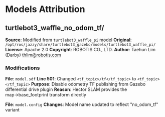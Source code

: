 # Models Attribution

## turtlebot3_waffle_no_odom_tf/

**Source**: Modified from `turtlebot3_waffle_pi` model
**Original**: `/opt/ros/jazzy/share/turtlebot3_gazebo/models/turtlebot3_waffle_pi/`
**License**: Apache 2.0
**Copyright**: ROBOTIS CO., LTD.
**Author**: Taehun Lim (Darby) <thlim@robotis.com>

### Modifications

**File**: `model.sdf`
**Line 501**: Changed `<tf_topic>/tf</tf_topic>` to `<tf_topic></tf_topic>`
**Purpose**: Disable odometry TF publishing from Gazebo differential drive plugin
**Reason**: Hector SLAM provides the map→base_footprint transform directly

**File**: `model.config`
**Changes**: Model name updated to reflect "no_odom_tf" variant
